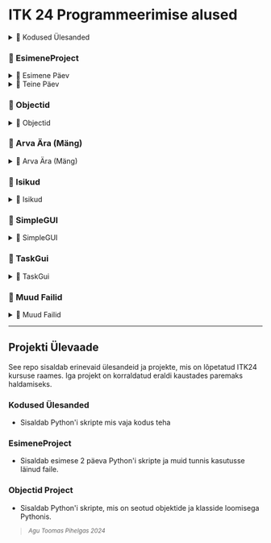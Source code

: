 # ITK 24 Programmeerimise alused 

<details>
<summary>📂 Kodused Ülesanded</summary>

- 📄 [`geomeetrilineKujund.py`](pyÜlesanded/geomeetrilineKujund.py)
- 📄 [`juhuslikEdetabel_AguToomasPihelgas.py`](pyÜlesanded/juhuslikEdetabel_AguToomasPihelgas.py)
  - 📄 [`Eesnimed.csv`](pyÜlesanded/Eesnimed.csv)
  - 📄 [`result.txt`](pyÜlesanded/result.txt)

</details>

### 📂 EsimeneProject
<details>
<summary>📂 Esimene Päev</summary>

- 📄 [`esimene.py`](EsimeneProject/1paev/esimene.py)
- 📄 [`importid.py`](EsimeneProject/1paev/importid.py)
- 📄 [`kordused.py`](EsimeneProject/1paev/kordused.py)
- 📄 [`listid.py`](EsimeneProject/1paev/listid.py)
- 📄 [`ring.py`](EsimeneProject/1paev/ring.py)

</details>

<details>
<summary>📂 Teine Päev</summary>

- 📄 [`Create-MyCSV-s.csv`](EsimeneProject/2paev/Create-MyCSV-s.csv)
- 📄 [`Create-MyCSV-v.csv`](EsimeneProject/2paev/Create-MyCSV-v.csv)
- 📄 [`CreateCSV.txt`](EsimeneProject/2paev/CreateCSV.txt)
- 📄 [`Persons.csv`](EsimeneProject/2paev/Persons.csv)
- 📄 [`PersonsAccounts.csv`](EsimeneProject/2paev/PersonsAccounts.csv)
- 📄 [`PersonsAccountsV2.csv`](EsimeneProject/2paev/PersonsAccountsV2.csv)
- 📄 [`createFile.py`](EsimeneProject/2paev/createFile.py)
- 📄 [`funktsioonid.py`](EsimeneProject/2paev/funktsioonid.py)
- 📄 [`personsV1.py`](EsimeneProject/2paev/personsV1.py)
- 📄 [`personsV2.py`](EsimeneProject/2paev/personsV2.py)
- 📄 [`readMycsvfilev1.py`](EsimeneProject/2paev/readMycsvfilev1.py)
- 📄 [`readMycsvfilev2.py`](EsimeneProject/2paev/readMycsvfilev2.py)
- 📄 [`readMycsvfilev3.py`](EsimeneProject/2paev/readMycsvfilev3.py)
- 📄 [`readMycsvfilev4.py`](EsimeneProject/2paev/readMycsvfilev4.py)
- 📄 [`searchInPersonV1.py`](EsimeneProject/2paev/searchInPersonV1.py)
- 📄 [`searchInPersonV2.py`](EsimeneProject/2paev/searchInPersonV2.py)
- 📄 [`task.py`](EsimeneProject/2paev/task.py)

</details>

### 📂 Objectid
<details>
<summary>📂 Objectid</summary>

- 📄 [`Circle.py`](Objectid/Circle.py)
- 📄 [`Rectangle.py`](Objectid/Rectangle.py)
- 📄 [`app.py`](Objectid/app.py)

</details>

### 📂 Arva Ära (Mäng)
<details>
<summary>📂 Arva Ära (Mäng)</summary>

- 📄 [`Model.py`](arvaAra/Model.py)
- 📄 [`app.py`](arvaAra/app.py)
  - 📄 [`result.py`](arvaAra/result.py)
- 📄 [`Leaderboard.py`](arvaAra/Leaderboard.py)

</details>

### 📂 Isikud
<details>
<summary>📂 Isikud</summary>

- 📄 [`main.py`](Isikud/main.py)
- 📄 [`Person.py`](Isikud/Person.py)

</details>

### 📂 SimpleGUI
<details>
<summary>📂 SimpleGUI</summary>

- 📄 [`app.py`](SimpleGUI/app.py)

</details>

### 📂 TaskGui
<details>
<summary>📂 TaskGui</summary>

- 📄 [`app.py`](taskGui/app.py)
- 📄 [`TaskGUI.py`](taskGui/taskGUI.py)
- 📄 [`Circle.py`](taskGui/Circle.py)
- 📄 [`Rectangle.py`](taskGui/Rectangle.py)

</details>

### 📄 Muud Failid
<details>
<summary>📂 Muud Failid</summary>

- 📄 [`LICENSE`](LICENSE)  
- 📄 [`README.md`](README.md)  
- 📄 [`gitignore`](.gitignore)

</details>

---

## Projekti Ülevaade

See repo sisaldab erinevaid ülesandeid ja projekte, mis on lõpetatud ITK24 kursuse raames. Iga projekt on korraldatud eraldi kaustades paremaks haldamiseks.

### Kodused Ülesanded
- Sisaldab Python'i skripte mis vaja kodus teha

### EsimeneProject
- Sisaldab esimese 2 päeva Python'i skripte ja muid tunnis kasutusse läinud faile.

### Objectid Project
- Sisaldab Python'i skripte, mis on seotud objektide ja klasside loomisega Pythonis.

> *<sup>Agu Toomas Pihelgas 2024</sup>*


